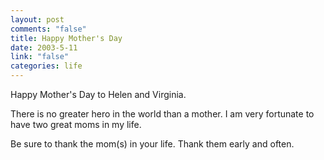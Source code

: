 ```yaml
--- 
layout: post
comments: "false"
title: Happy Mother's Day
date: 2003-5-11
link: "false"
categories: life
---
```

Happy Mother's Day to Helen and Virginia.

There is no greater hero in the world than a mother. I am very fortunate to have two great moms in my life.

Be sure to thank the mom(s) in your life. Thank them early and often.
